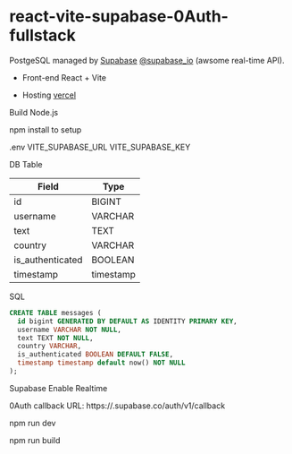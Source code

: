# react-vite-supabase-0Auth-fullstack

PostgeSQL managed by [Supabase](https://supabase.io/)
[@supabase_io](https://twitter.com/supabase_io) (awsome real-time API).
 
- Front-end React + Vite
  
- Hosting [vercel](https://www.vercel.com/)

Build Node.js

npm install to setup


.env
VITE_SUPABASE_URL
VITE_SUPABASE_KEY

DB Table

| Field            | Type      |
| ---------------- | --------- |
| id               | BIGINT    |
| username         | VARCHAR   |
| text             | TEXT      |
| country          | VARCHAR   |
| is_authenticated | BOOLEAN   |
| timestamp        | timestamp |

SQL 

```sql
CREATE TABLE messages (
  id bigint GENERATED BY DEFAULT AS IDENTITY PRIMARY KEY,
  username VARCHAR NOT NULL,
  text TEXT NOT NULL,
  country VARCHAR,
  is_authenticated BOOLEAN DEFAULT FALSE,
  timestamp timestamp default now() NOT NULL
);
```

Supabase Enable Realtime

0Auth  callback URL: https://<project-ref>.supabase.co/auth/v1/callback

npm run dev

npm run build
